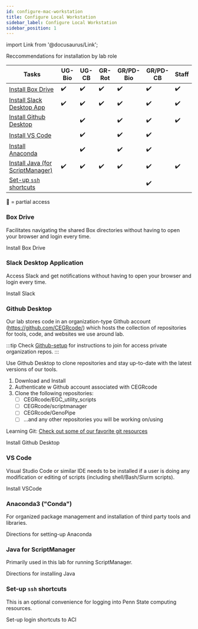 ```yaml
---
id: configure-mac-workstation
title: Configure Local Workstation
sidebar_label: Configure Local Workstation
sidebar_position: 1
---
```


import Link from '@docusaurus/Link';

Reccommendations for installation by lab role

| Tasks                                                      | UG-Bio | UG-CB | GR-Rot | GR/PD-Bio | GR/PD-CB | Staff |
| ---------------------------------------------------------- | ------ | ----- | ------ | ------ | ----- | ----- |
| [Install Box Drive][box-drive]                             | ✔️      | ✔️     | ✔️      | ✔️      | ✔️     | ✔️     |
| [Install Slack Desktop App][slack]                         | ✔️      | ✔️     | ✔️      | ✔️      | ✔️     | ✔️     |
| [Install Github Desktop][github-desktop]                   |        | ✔️     |        | ✔️      | ✔️     | ✔️     |
| [Install VS Code][vs-code]                                 |        | ✔️     |        | ✔️      | ✔️     |       |
| [Install Anaconda][anaconda3-conda]                               |        | ✔️     |        | ✔️      | ✔️     |       |
| [Install Java (for ScriptManager)][java-for-scriptmanager] | ✔️      | ✔️     | ✔️      | ✔️      | ✔️     | ✔️     |
| [Set-up `ssh` shortcuts][set-up-ssh-shortcuts]             |        |       |        |        | ✔️     |       |

🥥 = partial access

### Box Drive

Facilitates navigating the shared Box directories without having to open your browser and login every time.

<Link
  className="button button--primary"
  href="https://support.box.com/hc/en-us/articles/360043697474-Installing-and-Updating-Box-Drive">
  Install Box Drive
</Link>

### Slack Desktop Application

Access Slack and get notifications without having to open your browser and login every time.

<Link
  className="button button--primary"
  href="https://slack.com/downloads/mac">
  Install Slack
</Link>

### Github Desktop

Our lab stores code in an organization-type Github account (https://github.com/CEGRcode/) which hosts the collection of repositories for tools, code, and websites we use around lab.

:::tip
Check [Github-setup][github-setup] for instructions to join for access private organization repos.
:::

Use Github Desktop to clone repositories and stay up-to-date with the latest versions of our tools.

1. Download and Install
2. Authenticate w Github account associated with CEGRcode
3. Clone the following repositories:
   - [ ] CEGRcode/EGC_utility_scripts
   - [ ] CEGRcode/scriptmanager
   - [ ] CEGRcode/GenoPipe
   - [ ] ...and any other repositories you will be working on/using

Learning Git: [Check out some of our favorite git resources](git-exercises)

<Link
  className="button button--primary"
  href="https://desktop.github.com/">
  Install Github Desktop
</Link>


### VS Code

Visual Studio Code or similar IDE needs to be installed if a user is doing any modification or editing of scripts (including shell/Bash/Slurm scripts).

<Link
  className="button button--primary"
  href="https://code.visualstudio.com/">
  Install VSCode
</Link>

### Anaconda3 ("Conda")
For organized package management and installation of third party tools and libraries.

<Link
  className="button button--primary"
  href="./condatutorial">
  Directions for setting-up Anaconda
</Link>

### Java for ScriptManager

Primarily used in this lab for running ScriptManager.

<Link
  className="button button--primary"
  href="https://pughlab.mbg.cornell.edu/scriptmanager-docs/docs/#-dependencies-just-java">
  Directions for installing Java
</Link>

### Set-up `ssh` shortcuts

This is an optional convenience for logging into Penn State computing resources.

<Link
  className="button button--primary"
  href="./configure-aci">
  Set-up login shortcuts to ACI
</Link>

[box-drive]: ./configure-mac-workstation#box-drive
[slack]: ./configure-mac-workstation#slack
[github-desktop]: ./configure-mac-workstation#github-desktop
[vs-code]: ./configure-mac-workstation#vs-code
[anaconda3-conda]: ./configure-mac-workstation#anaconda3-conda
[java-for-scriptmanager]: ./configure-mac-workstation#java-for-scriptmanager
[set-up-ssh-shortcuts]: ./configure-mac-workstation#set-up-ssh-shortcuts
[github-setup]:../NewMembers/#github-set-up
[git-exercises]:../NewMembers/reading-exercises#exercises-to-work-through
